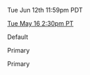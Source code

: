 <span class='badge'> Tue Jun 12th 11:59pm PDT</span>

<span class='badge'> [Tue May 16 2:30pm PT](https://www.timeanddate.com/worldclock/fixedtime.html?msg=CMPT-363+Blackboard+Mini-lectures+and+Activities&iso=20220516T1430&p1=256&ah=1&am=50)</span>  

<!-- Default grey badge -->
<span class="badge">Default</span>

<!-- Custom color badge -->
<span class="badge" style="--badge-text-color: #fff; --badge-bg-color: #007bff;">Primary</span>

<!-- Custom color badge -->
<span class="badge" style="--badge-text-color: #000; --badge-bg-color: #007bff;">Primary</span>